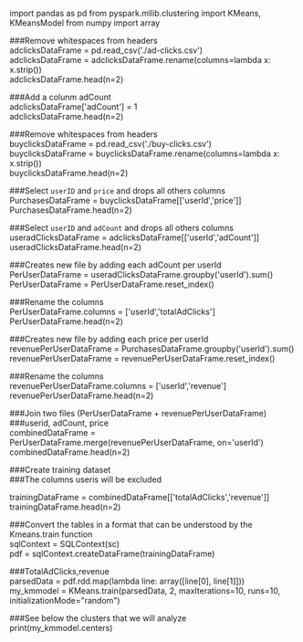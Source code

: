 
import pandas as pd
from pyspark.mllib.clustering import KMeans, KMeansModel
from numpy import array
 
###Remove whitespaces from headers<br/>
adclicksDataFrame = pd.read_csv('./ad-clicks.csv')<br/>
adclicksDataFrame = adclicksDataFrame.rename(columns=lambda x: x.strip())<br/>
adclicksDataFrame.head(n=2)<br/>

###Add a colunm adCount<br/>
adclicksDataFrame['adCount'] = 1<br/>
adclicksDataFrame.head(n=2)<br/>

###Remove whitespaces from headers<br/>
buyclicksDataFrame = pd.read_csv('./buy-clicks.csv')<br/>
buyclicksDataFrame = buyclicksDataFrame.rename(columns=lambda x: x.strip())<br/>
buyclicksDataFrame.head(n=2)<br/>

###Select `userID` and `price` and drops all others columns<br/>
PurchasesDataFrame = buyclicksDataFrame[['userId','price']]<br/>
PurchasesDataFrame.head(n=2)<br/>

###Select `userID` and `adCount` and drops all others columns<br/>
useradClicksDataFrame = adclicksDataFrame[['userId','adCount']]<br/>
useradClicksDataFrame.head(n=2)<br/>

###Creates new file by adding each adCount per userId<br/>
PerUserDataFrame = useradClicksDataFrame.groupby('userId').sum()<br/>
PerUserDataFrame = PerUserDataFrame.reset_index()<br/>

###Rename the columns<br/>
PerUserDataFrame.columns = ['userId','totalAdClicks']<br/>
PerUserDataFrame.head(n=2)<br/>

###Creates new file by adding each price per userId<br/>
revenuePerUserDataFrame = PurchasesDataFrame.groupby('userId').sum()<br/>
revenuePerUserDataFrame = revenuePerUserDataFrame.reset_index()<br/>

###Rename the columns<br/>
revenuePerUserDataFrame.columns = ['userId','revenue']<br/>
revenuePerUserDataFrame.head(n=2)<br/>

###Join two files (PerUserDataFrame + revenuePerUserDataFrame)<br/>
###userid, adCount, price<br/>
combinedDataFrame = PerUserDataFrame.merge(revenuePerUserDataFrame, on='userId')<br/>
combinedDataFrame.head(n=2)<br/>

###Create training dataset<br/>
###The columns useris will be excluded<br/>

trainingDataFrame = combinedDataFrame[['totalAdClicks','revenue']]<br/>
trainingDataFrame.head(n=2)<br/>

###Convert the tables in a format that can be understood by the Kmeans.train function<br/>
sqlContext = SQLContext(sc)<br/>
pdf = sqlContext.createDataFrame(trainingDataFrame)<br/>

###TotalAdClicks,revenue<br/>
parsedData = pdf.rdd.map(lambda line: array([line[0], line[1]]))<br/> 
my_kmmodel = KMeans.train(parsedData, 2, maxIterations=10, runs=10, initializationMode="random")<br/>

###See below the clusters that we will analyze<br/>
print(my_kmmodel.centers)<br/>